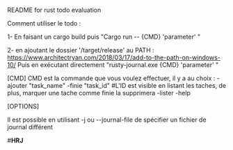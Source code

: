 README for rust todo evaluation

Comment utiliser le todo :

1- En faisant un cargo build puis "Cargo run -- {CMD} 'parameter' "

2- en ajoutant le dossier '/target/release' au PATH : https://www.architectryan.com/2018/03/17/add-to-the-path-on-windows-10/	Puis en exécutant directement "rusty-journal.exe {CMD} 'parameter' "

[CMD]
CMD est la commande que vous voulez effectuer, il y a au choix :
-ajouter "task_name"
-finie "task_id"		#L'ID est visible en listant les taches, de plus, marquer une tache comme finie la supprimera
-lister
-help

[OPTIONS]

Il est possible en utilisant -j ou --journal-file de spécifier un fichier de journal différent



#__HRJ__